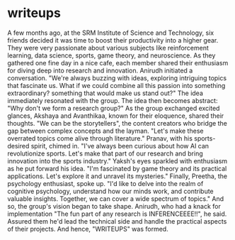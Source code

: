 # writeups
A few months ago, at the SRM Institute of Science and Technology, six friends decided it was time to boost their productivity into a higher gear. They were very passionate about various subjects like reinforcement learning, data science, sports, game theory, and neuroscience. As they gathered one fine day in a nice cafe, each member shared their enthusiasm for diving deep into research and innovation.
Anirudh initiated a conversation. "We're always buzzing with ideas, exploring intriguing topics that fascinate us. What if we could combine all this passion into something extraordinary? something that would make us stand out?"
The idea immediately resonated with the group. The idea then becomes abstract: "Why don't we form a research group?"
As the group exchanged excited glances, Akshaya and Avanthikaa, known for their eloquence, shared their thoughts. "We can be the storytellers", the content creators who bridge the gap between complex concepts and the layman. "Let's make these overrated topics come alive through literature."
Pranav, with his sports-desired spirit, chimed in. "I've always been curious about how AI can revolutionize sports. Let's make that part of our research and bring innovation into the sports industry." 
Yaksh's eyes sparkled with enthusiasm as he put forward his idea. "I'm fascinated by game theory and its practical applications. Let's explore it and unravel its mysteries."
Finally, Preetha, the psychology enthusiast, spoke up. "I'd like to delve into the realm of cognitive psychology, understand how our minds work, and contribute valuable insights. Together, we can cover a wide spectrum of topics." 
And so, the group's vision began to take shape. Anirudh, who had a knack for implementation "The fun part of any research is INFERENCEEEE!!", he said. Assured them he'd lead the technical side and handle the practical aspects of their projects.
And hence, "WRITEUPS" was formed.
